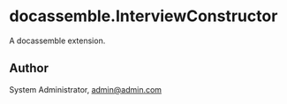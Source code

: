 # docassemble.InterviewConstructor

A docassemble extension.

## Author

System Administrator, admin@admin.com

